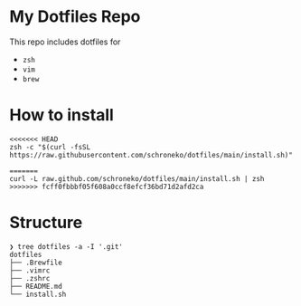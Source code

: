 # My Dotfiles Repo

This repo includes dotfiles for

- `zsh`
- `vim`
- `brew`

# How to install
```
<<<<<<< HEAD
zsh -c "$(curl -fsSL https://raw.githubusercontent.com/schroneko/dotfiles/main/install.sh)"

=======
curl -L raw.github.com/schroneko/dotfiles/main/install.sh | zsh
>>>>>>> fcff0fbbbf05f608a0ccf8efcf36bd71d2afd2ca
```

# Structure
```
❯ tree dotfiles -a -I '.git'    
dotfiles
├── .Brewfile
├── .vimrc
├── .zshrc
├── README.md
└── install.sh
```
